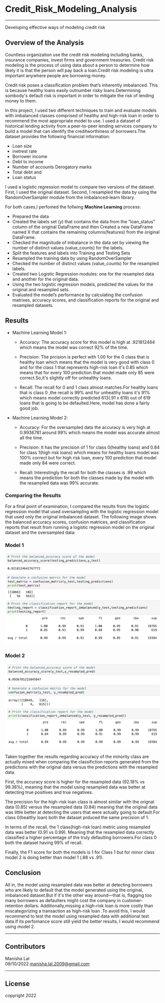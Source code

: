 # Credit_Risk_Modeling_Analysis
---
Developing effective ways of modeling credit risk



## Overview of the Analysis

Countless organization use the credit risk modeling including banks, insurance companies, invest firms and government treasuries. Credit risk modeling is the process of using data about a person to determine how likely it is that the person will pay back a loan.Credit risk modeling is ultra important anywhere people are borrowing money.

Credit risk poses a classification problem that’s inherently imbalanced. This is because healthy loans easily outnumber risky loans.Determining sombody's default risk is important in order to mitigate the risk of lending money to them. 

In this project, I used two different techniques to train and evaluate models with imbalanced classes comprised of healthy and high-risk loan in order to recommend the most appropriate model to use. I used a dataset of historical lending activity from a peer-to-peer lending services company to build a model that can identify the creditworthiness of borrowers.The dataset provides the following financial information:
* Loan size
* inetrest rate
* Borrower income
* Debt to income
* Number of accounts Derogatory marks
* Total debt and
* Loan status 

I used a logistic regression model to compare two versions of the dataset. First, I used the original dataset. Second, I resampled the data by using the RandomOverSampler module from the imbalanced-learn library.

For both cases,I perfomed the follwing **Machine Learning** process:

* Prepared the data
* Created the labels set (y) that contains the data from the "loan_status" column of the original DataFrame and then Created a new DataFrame named X that contains the remaining columns(features) from the original DataFrame.
* Checked the magnitude of imbalance in the data set by viewing the number of distinct values (value_counts) for the labels.
* Split the features and labels into Training and Testing Sets
* Resampled the training data by using RandomOverSampler
* Checked the number of distinct values (value_counts) for the resampled labels.
* Created two Logistic Regression  modules: one for the resampled data and another for the original data.
*  Using the two logistic regression models, predicted the values for the original and resampled sets.
* Evaluated the model’s performance by calculating the confusion matrixes, accuracy scores, and classification reports for the original and resampled datasets.


## Results ##

* Machine Learning Model 1:
  
  * Accuracy: The accuracy score for this model is high at .921812464 which means the model was correct 92% of the time.

  * Precision: The prcision is perfect with 1.00 for the 0 class that is healthy loan which means that the model is very good with class 0 and for the class 1 that represents high-risk loan it's 0.85 which means that for every 100 prediction that model made only 85 were correct.So,it's slightly off for unhealthy loans.

  * Recall: The recall for 0 and 1 class almost matches.For healthy loans that is class 0 ,the recall is 99% and for unhealthy loans it's 91% which means model correctly predicted 613(.91 x 619) out of 619 loans that is going to be defaulted.Here, model has done a fairly good job.



* Machine Learning Model 2:
  
  * Accuracy: For the oversampled data the accuracy is very high at 0.9936781 around 99% which means the model was accurate almost all the time.

  * Precision: It has the precision of 1 for class 0(healthy loans) and 0.84 for class 1(high risk loans) which means for healthy loans model was 100% correct but for high risk loan, every 100 prediction that model made only 84 were correct.

  * Recall: Interestingly the recall for both the classes is .99 which means the prediction for both the classes made by the model with the resampled data was 99% accurate.


### Comparing the Results ###

For a final point of examination, I compared the results from the logistic regression model that used oversampling with the logistic regression model that used only the original imbalanced dataset. The following image shows the balanced accuracy scores, confusion matrices, and classification reports that result from running a logistic regression model on the original dataset and the oversampled data:

### Model 1 ###
![](Resources/Model_A.png)

### Model 2 ###
![](Resources/Model_B.png)



Taken together the results regarding accuracy of the minority class are actually mixed when comparing the classifiction reports generated from the predictions with the original data versus the predictions with the resampled data.

First, the accuracy score is  higher for the resampled data (92.18% vs 99.36%), meaning that the model using resampled data was better at detecting true positives and true negatives.

The precision for the high-risk loan class is almost similar with the orignal data (0.85) versus the resampled data (0.84) meaning that the original data was little better at detecting the users that were actually going to default.For class 0(healthy loan) both the dataset prduced the same precision of 1.

In terms of the recall, the 1 class(high-risk loan) metric using resampled data was better (0.91 vs 0.99). Meaning that the resampled data correctly classified a higher percentage of the truly defaulting borrowers.For class 0 both the dataset having 99% of recall.

Finally, the F1 score for both the models is 1 for Class 1 but for minor class model 2 is doing better than model 1 (.88 vs .91).


## Conclusion ##

All in, the model using resampled data was better at detecting borrowers who are likely to default that the model generated using the original, imbalanced dataset.But if it's the other way around—that is, flagging too many borrowers as defaulters might cost the company in customer-retention dollars. Additionally,missing a high-risk loan is more costly than miscategorizing a transaction as high-risk loan
.To avoid this, I would recommend to test the model using resampled data with additional test data.If its perfomance score still yield the better results, I would recommend using model 2.

---

## Contributors

Manisha Lal     
09/10/2022
manisha.lal.2009@gmail.com

---

## License

copyright 2022













